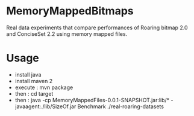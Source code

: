 MemoryMappedBitmaps
===================

Real data experiments that compare performances of Roaring bitmap 2.0 and ConciseSet 2.2 using memory mapped files.

Usage 
===================
* install java
* install maven 2
* execute : mvn package
* then : cd target
* then : java -cp MemoryMappedFiles-0.0.1-SNAPSHOT.jar:lib/* -javaagent:./lib/SizeOf.jar Benchmark ./real-roaring-datasets
